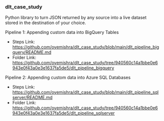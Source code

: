 ### dlt_case_study
Python library to turn JSON returned by any source into a live dataset stored in the destination of your choice.

Pipeline 1: Appending custom data into BigQuery Tables
  - Steps Link: https://github.com/oyemishra/dlt_case_study/blob/main/dlt_pipeline_bigquery/README.md
  - Folder Link: https://github.com/oyemishra/dlt_case_study/tree/940560c14a1bbe0e6943e0f43a0e3e1637fa5de5/dlt_pipeline_bigquery

Pipeline 2: Appending custom data into Azure SQL Databases
  - Steps Link: https://github.com/oyemishra/dlt_case_study/blob/main/dlt_pipeline_sqlserver/README.md
  - Folder Link: https://github.com/oyemishra/dlt_case_study/tree/940560c14a1bbe0e6943e0f43a0e3e1637fa5de5/dlt_pipeline_sqlserver
